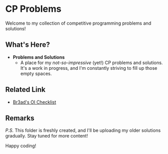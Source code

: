 # CP Problems

Welcome to my collection of competitive programming problems and solutions!

## What's Here?

- **Problems and Solutions**
  - A place for my *not-so-impressive* (yet!) CP problems and solutions. It's a work in progress, and I'm constantly striving to fill up those empty spaces.

## Related Link

- [Br3ad's OI Checklist](https://oichecklist.pythonanywhere.com/view/3e6a7dd07fa2e9a2bbfe831a0652a39ee2635513)

## Remarks

*P.S.* This folder is freshly created, and I'll be uploading my older solutions gradually. Stay tuned for more content!

Happy coding!
